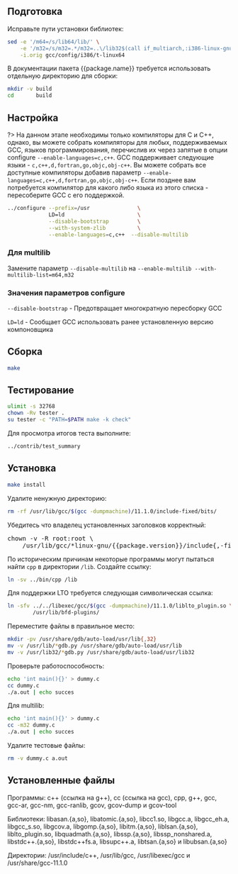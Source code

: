<package-info :package="package" showsbu2></package-info>

<script>
		new Vue({
		el: '#main',
		data: { package: {} },
		mounted: function () {
				this.getPackage('gcc');
		},
		methods: {
			getPackage: function(name) {
					getPackage(name)
					.then(response => this.package = response);
			},
		}
  })
</script>

## Подготовка

Исправьте пути установки библиотек:

```bash
sed -e '/m64=/s/lib64/lib/' \
    -e '/m32=/s/m32=.*/m32=..\/lib32$(call if_multiarch,:i386-linux-gnu)/' \
    -i.orig gcc/config/i386/t-linux64
```

В документации пакета {{package.name}} требуется использовать отдельную директорию для сборки:

```bash
mkdir -v build
cd       build
```

## Настройка

?> На данном этапе необходимы только компиляторы для C и C++, однако, вы можете собрать компиляторы для любых, поддерживаемых GCC, языков программирования, перечислив их через запятые в опции configure `--enable-languages=c,c++`. GCC поддерживает следующие языки - `c,c++,d,fortran,go,objc,obj-c++`. Вы можете собрать все доступные компиляторы добавив параметр `--enable-languages=c,c++,d,fortran,go,objc,obj-c++`. Если позднее вам потребуется компилятор для какого либо языка из этого списка - пересоберите GCC с его поддержкой.

```bash
../configure --prefix=/usr               \
             LD=ld                       \
             --disable-bootstrap         \
             --with-system-zlib          \
             --enable-languages=c,c++  --disable-multilib
```

### Для multilib

Замените параметр `--disable-multilib` на `--enable-multilib --with-multilib-list=m64,m32 `

### Значения параметров configure

`--disable-bootstrap` - Предотвращает многократную пересборку GCC

`LD=ld` - Сообщает GCC использовать ранее установленную версию компоновщика

## Сборка


```bash
make
```
## Тестирование

```bash
ulimit -s 32768
chown -Rv tester . 
su tester -c "PATH=$PATH make -k check"
```

Для просмотра итогов теста выполните:

```bash
../contrib/test_summary
```

## Установка

```bash
make install
```

Удалите ненужную директорию:

```bash
rm -rf /usr/lib/gcc/$(gcc -dumpmachine)/11.1.0/include-fixed/bits/
```

Убедитесь что владелец установленных заголовков корректный:

<pre class="pre">
chown -v -R root:root \
    /usr/lib/gcc/*linux-gnu/{{package.version}}/include{,-fixed}
</pre>

По историческим причинам некоторые программы могут пытаться найти `cpp` в директории `/lib`. Создайте ссылку:

```bash
ln -sv ../bin/cpp /lib
```

Для поддержки LTO требуется следующая символическая ссылка:

```bash
ln -sfv ../../libexec/gcc/$(gcc -dumpmachine)/11.1.0/liblto_plugin.so \
        /usr/lib/bfd-plugins/
```

Переместите файлы в правильное место:

```bash
mkdir -pv /usr/share/gdb/auto-load/usr/lib{,32}
mv -v /usr/lib/*gdb.py /usr/share/gdb/auto-load/usr/lib
mv -v /usr/lib32/*gdb.py /usr/share/gdb/auto-load/usr/lib32
```

Проверьте работоспособность:

```bash
echo 'int main(){}' > dummy.c
cc dummy.c
./a.out | echo succes
```

Для multilib:

```bash
echo 'int main(){}' > dummy.c
cc -m32 dummy.c
./a.out | echo succes
```

Удалите тестовые файлы:

```bash
rm -v dummy.c a.out
```

## Установленные файлы

Программы:  c++ (ссылка на g++), cc (ссылка на gcc), cpp, g++, gcc, gcc-ar, gcc-nm, gcc-ranlib, gcov, gcov-dump и gcov-tool

Библиотеки:  libasan.{a,so}, libatomic.{a,so}, libcc1.so, libgcc.a, libgcc_eh.a, libgcc_s.so, libgcov.a, libgomp.{a,so}, libitm.{a,so}, liblsan.{a,so}, liblto_plugin.so, libquadmath.{a,so}, libssp.{a,so}, libssp_nonshared.a, libstdc++.{a,so}, libstdc++fs.a, libsupc++.a, libtsan.{a,so} и libubsan.{a,so}

Директории:  /usr/include/c++, /usr/lib/gcc, /usr/libexec/gcc и /usr/share/gcc-11.1.0
